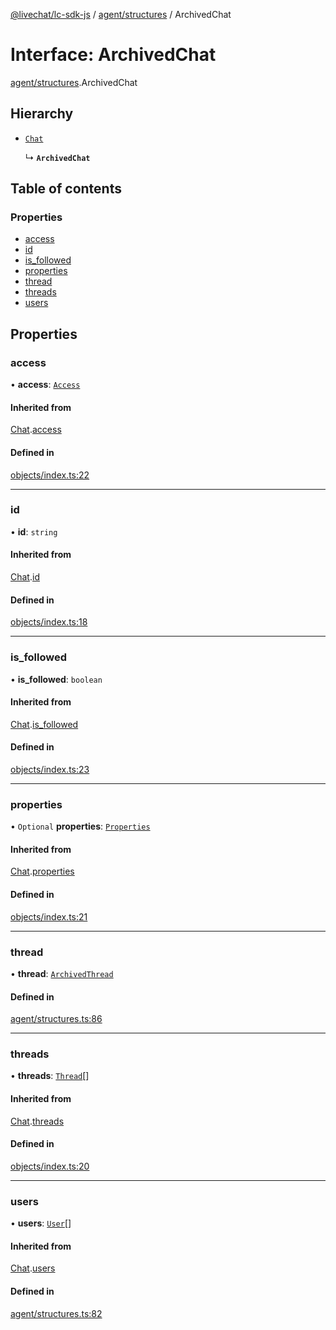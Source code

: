 [@livechat/lc-sdk-js](../README.md) / [agent/structures](../modules/agent_structures.md) / ArchivedChat

# Interface: ArchivedChat

[agent/structures](../modules/agent_structures.md).ArchivedChat

## Hierarchy

- [`Chat`](agent_structures.Chat.md)

  ↳ **`ArchivedChat`**

## Table of contents

### Properties

- [access](agent_structures.ArchivedChat.md#access)
- [id](agent_structures.ArchivedChat.md#id)
- [is\_followed](agent_structures.ArchivedChat.md#is_followed)
- [properties](agent_structures.ArchivedChat.md#properties)
- [thread](agent_structures.ArchivedChat.md#thread)
- [threads](agent_structures.ArchivedChat.md#threads)
- [users](agent_structures.ArchivedChat.md#users)

## Properties

### access

• **access**: [`Access`](objects.Access.md)

#### Inherited from

[Chat](agent_structures.Chat.md).[access](agent_structures.Chat.md#access)

#### Defined in

[objects/index.ts:22](https://github.com/livechat/lc-sdk-js/blob/11cc290/src/objects/index.ts#L22)

___

### id

• **id**: `string`

#### Inherited from

[Chat](agent_structures.Chat.md).[id](agent_structures.Chat.md#id)

#### Defined in

[objects/index.ts:18](https://github.com/livechat/lc-sdk-js/blob/11cc290/src/objects/index.ts#L18)

___

### is\_followed

• **is\_followed**: `boolean`

#### Inherited from

[Chat](agent_structures.Chat.md).[is_followed](agent_structures.Chat.md#is_followed)

#### Defined in

[objects/index.ts:23](https://github.com/livechat/lc-sdk-js/blob/11cc290/src/objects/index.ts#L23)

___

### properties

• `Optional` **properties**: [`Properties`](objects.Properties.md)

#### Inherited from

[Chat](agent_structures.Chat.md).[properties](agent_structures.Chat.md#properties)

#### Defined in

[objects/index.ts:21](https://github.com/livechat/lc-sdk-js/blob/11cc290/src/objects/index.ts#L21)

___

### thread

• **thread**: [`ArchivedThread`](objects.ArchivedThread.md)

#### Defined in

[agent/structures.ts:86](https://github.com/livechat/lc-sdk-js/blob/11cc290/src/agent/structures.ts#L86)

___

### threads

• **threads**: [`Thread`](objects.Thread.md)[]

#### Inherited from

[Chat](agent_structures.Chat.md).[threads](agent_structures.Chat.md#threads)

#### Defined in

[objects/index.ts:20](https://github.com/livechat/lc-sdk-js/blob/11cc290/src/objects/index.ts#L20)

___

### users

• **users**: [`User`](../modules/agent_structures.md#user)[]

#### Inherited from

[Chat](agent_structures.Chat.md).[users](agent_structures.Chat.md#users)

#### Defined in

[agent/structures.ts:82](https://github.com/livechat/lc-sdk-js/blob/11cc290/src/agent/structures.ts#L82)
